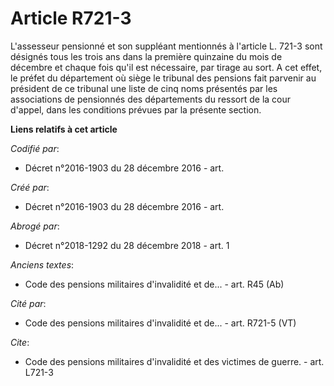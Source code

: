 # Article R721-3

L'assesseur pensionné et son suppléant mentionnés à l'article L. 721-3 sont désignés tous les trois ans dans la première
quinzaine du mois de décembre et chaque fois qu'il est nécessaire, par tirage au sort. A cet effet, le préfet du département
où siège le tribunal des pensions fait parvenir au président de ce tribunal une liste de cinq noms présentés par les
associations de pensionnés des départements du ressort de la cour d'appel, dans les conditions prévues par la présente
section.

**Liens relatifs à cet article**

_Codifié par_:

  - Décret n°2016-1903 du 28 décembre 2016 - art.

_Créé par_:

  - Décret n°2016-1903 du 28 décembre 2016 - art.

_Abrogé par_:

  - Décret n°2018-1292 du 28 décembre 2018 - art. 1

_Anciens textes_:

  - Code des pensions militaires d'invalidité et de... - art. R45 (Ab)

_Cité par_:

  - Code des pensions militaires d'invalidité et de... - art. R721-5 (VT)

_Cite_:

  - Code des pensions militaires d'invalidité et des victimes de guerre. - art. L721-3
